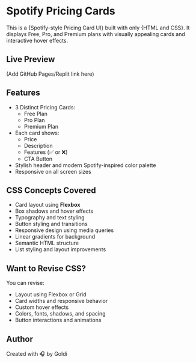 # Spotify Pricing Cards

This is a {Spotify-style Pricing Card UI} built with only {HTML and CSS}. It displays Free, Pro, and Premium plans with visually appealing cards and interactive hover effects.

##  Live Preview
(Add GitHub Pages/Replit link here)

##  Features

- 3 Distinct Pricing Cards:
  - Free Plan
  - Pro Plan
  - Premium Plan
- Each card shows:
  - Price
  - Description
  - Features (✅ or ❌)
  - CTA Button
- Stylish header and modern Spotify-inspired color palette
- Responsive on all screen sizes

##  CSS Concepts Covered

- Card layout using **Flexbox**
- Box shadows and hover effects
- Typography and text styling
- Button styling and transitions
- Responsive design using media queries
- Linear gradients for background
- Semantic HTML structure
- List styling and layout improvements

##  Want to Revise CSS?

You can revise:
- Layout using Flexbox or Grid
- Card widths and responsive behavior
- Custom hover effects
- Colors, fonts, shadows, and spacing
- Button interactions and animations

##  Author

Created with 🎧 by Goldi